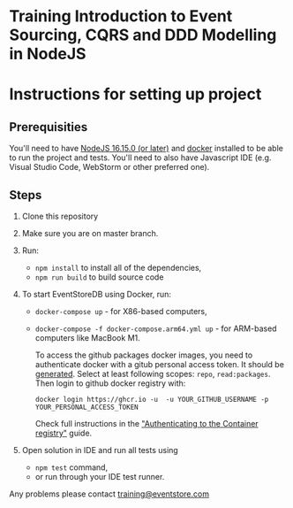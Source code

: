 # Training Introduction to Event Sourcing, CQRS and DDD Modelling in NodeJS

# Instructions for setting up project

## Prerequisities

You'll need to have [NodeJS 16.15.0 (or later)](https://nodejs.org/en/download/) and [docker](https://www.docker.com/products/docker-desktop) installed to be able to run the project and tests. You'll need to also have Javascript IDE (e.g. Visual Studio Code, WebStorm or other preferred one).

## Steps

1. Clone this repository
2. Make sure you are on master branch.
3. Run:
   - `npm install` to install all of the dependencies,
   - `npm run build` to build source code
4. To start EventStoreDB using Docker, run:

   - `docker-compose up` - for X86-based computers,
   - `docker-compose -f docker-compose.arm64.yml up` - for ARM-based computers like MacBook M1.

     To access the github packages docker images, you need to authenticate docker with a gitub personal access token. It should be [generated](https://github.com/settings/tokens/new). Select at least following scopes: `repo`, `read:packages`. Then login to github docker registry with:

     ```shell script
     docker login https://ghcr.io -u  -u YOUR_GITHUB_USERNAME -p YOUR_PERSONAL_ACCESS_TOKEN
     ```

     Check full instructions in the ["Authenticating to the Container registry"](https://docs.github.com/en/packages/working-with-a-github-packages-registry/working-with-the-container-registry#about-container-registry-support) guide.

5. Open solution in IDE and run all tests using
   - `npm test` command,
   - or run through your IDE test runner.

Any problems please contact training@eventstore.com
